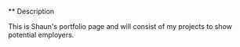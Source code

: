 ** Description

This is Shaun's portfolio page and will consist of my projects to show potential employers.